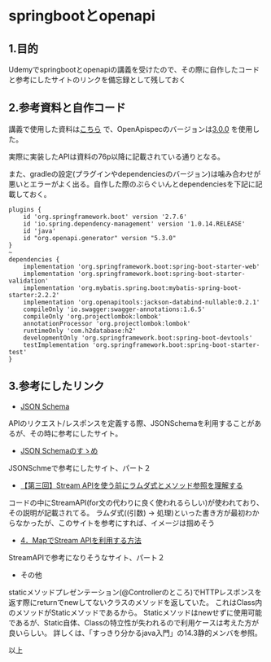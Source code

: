 # springbootとopenapi

## 1.目的
Udemyでspringbootとopenapiの講義を受けたので、その際に自作したコードと参考にしたサイトのリンクを備忘録として残しておく

## 2.参考資料と自作コード
講義で使用した資料は[こちら](https://docs.google.com/presentation/d/1-x6QdqvkLDc4SWyz38Y_R6uUWZNFsSZswKQYNewmYpI/edit#slide=id.g111d5482ebd_1_67)
で、OpenApispecのバージョンは[3.0.0](https://spec.openapis.org/oas/v3.0.0#openapi-specification)
を使用した。

実際に実装したAPIは資料の76p以降に記載されている通りとなる。

また、gradleの設定(プラグインやdependenciesのバージョン)は噛み合わせが悪いとエラーがよく出る。自作した際のぷらぐいんとdependenciesを下記に記載しておく。
~~~
plugins {
	id 'org.springframework.boot' version '2.7.6'
	id 'io.spring.dependency-management' version '1.0.14.RELEASE'
	id 'java'
	id "org.openapi.generator" version "5.3.0"
}
~
dependencies {
	implementation 'org.springframework.boot:spring-boot-starter-web'
	implementation 'org.springframework.boot:spring-boot-starter-validation'
    implementation 'org.mybatis.spring.boot:mybatis-spring-boot-starter:2.2.2'
    implementation 'org.openapitools:jackson-databind-nullable:0.2.1'
	compileOnly 'io.swagger:swagger-annotations:1.6.5'
	compileOnly 'org.projectlombok:lombok'
	annotationProcessor 'org.projectlombok:lombok'
    runtimeOnly 'com.h2database:h2'
	developmentOnly 'org.springframework.boot:spring-boot-devtools'
	testImplementation 'org.springframework.boot:spring-boot-starter-test'
}
~~~

## 3.参考にしたリンク
- [JSON Schema](https://azisava.sakura.ne.jp/programming/0015.html)

APIのリクエスト/レスポンスを定義する際、JSONSchemaを利用することがあるが、その時に参考にしたサイト。
- [JSON Schemaのすゝめ](https://qiita.com/g0e/items/9a4f886897fd46f107a8)

JSONSchmeで参考にしたサイト、パート２

- [【第三回】Stream APIを使う前にラムダ式とメソッド参照を理解する](https://qiita.com/tech_newbie/items/2588970f3d2ce08a1b16)

コードの中にStreamAPI(for文の代わりに良く使われるらしい)が使われており、その説明が記載されてる。
ラムダ式((引数) -> 処理)といった書き方が最初わからなかったが、このサイトを参考にすれば、イメージは掴めそう

- [4．MapでStream APIを利用する方法](https://camp.trainocate.co.jp/magazine/java-map/)

StreamAPIで参考になりそうなサイト、パート２

- その他

staticメソッドプレゼンテーション(@Controllerのところ)でHTTPレスポンスを返す際にreturnでnewしてないクラスのメソッドを返していた。
これはClass内のメソッドがStaticメソッドであるから。
Staticメソッドはnewせずに使用可能であるが、Static自体、Classの特立性が失われるので利用ケースは考えた方が良いらしい。
詳しくは、「すっきり分かるjava入門」の14.3静的メンバを参照。



以上